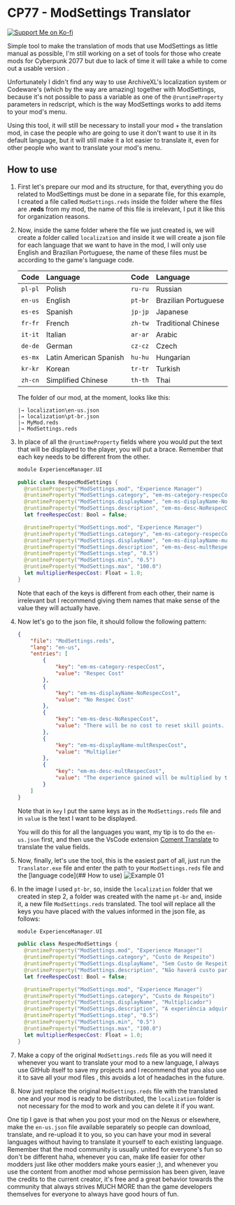 # CP77 - ModSettings Translator
[![Support Me on Ko-fi](https://i.imgur.com/7Cm07AZ.png)](https://ko-fi.com/siriusbeck)

Simple tool to make the translation of mods that use ModSettings as little manual as possible, I'm still working on a set of tools for those who create mods for Cyberpunk 2077 but due to lack of time it will take a while to come out a usable version .

Unfortunately I didn't find any way to use ArchiveXL's localization system or Codeware's (which by the way are amazing) together with ModSettings, because it's not possible to pass a variable as one of the `@runtimeProperty` parameters in redscript, which is the way ModSettings works to add items to your mod's menu.

Using this tool, it will still be necessary to install your mod + the translation mod, in case the people who are going to use it don't want to use it in its default language, but it will still make it a lot easier to translate it, even for other people who want to translate your mod's menu.

## How to use
1. First let's prepare our mod and its structure, for that, everything you do related to ModSettings must be done in a separate file, for this example, I created a file called `ModSettings.reds` inside the folder where the files are **.reds** from my mod, the name of this file is irrelevant, I put it like this for organization reasons.

2. Now, inside the same folder where the file we just created is, we will create a folder called `localization` and inside it we will create a json file for each language that we want to have in the mod, I will only use English and Brazilian Portuguese, the name of these files must be according to the game's language code.
   
   | Code    | Language               | Code    | Language             |
   |:------- |:---------------------- |:------- |:-------------------- |
   | `pl-pl` | Polish                 | `ru-ru` | Russian              |
   | `en-us` | English                | `pt-br` | Brazilian Portuguese |
   | `es-es` | Spanish                | `jp-jp` | Japanese             |
   | `fr-fr` | French                 | `zh-tw` | Traditional Chinese  |
   | `it-it` | Italian                | `ar-ar` | Arabic               |
   | `de-de` | German                 | `cz-cz` | Czech                |
   | `es-mx` | Latin American Spanish | `hu-hu` | Hungarian            |
   | `kr-kr` | Korean                 | `tr-tr` | Turkish              |
   | `zh-cn` | Simplified Chinese     | `th-th` | Thai                 |
   
   The folder of our mod, at the moment, looks like this:
   ```
   |→ localization\en-us.json
   |→ localization\pt-br.json
   |→ MyMod.reds
   |→ ModSettings.reds
   ```

3. In place of all the `@runtimeProperty` fields where you would put the text that will be displayed to the player, you will put a brace. Remember that each key needs to be different from the other.
   ```swift
   module ExperienceManager.UI
   
   public class RespecModSettings {
     @runtimeProperty("ModSettings.mod", "Experience Manager")
     @runtimeProperty("ModSettings.category", "em-ms-category-respecCost")
     @runtimeProperty("ModSettings.displayName", "em-ms-displayName-NoRespecCost")
     @runtimeProperty("ModSettings.description", "em-ms-desc-NoRespecCost")
     let freeRespecCost: Bool = false;
   
     @runtimeProperty("ModSettings.mod", "Experience Manager")
     @runtimeProperty("ModSettings.category", "em-ms-category-respecCost")
     @runtimeProperty("ModSettings.displayName", "em-ms-displayName-multRespecCost")
     @runtimeProperty("ModSettings.description", "em-ms-desc-multRespecCost")
     @runtimeProperty("ModSettings.step", "0.5")
     @runtimeProperty("ModSettings.min", "0.5")
     @runtimeProperty("ModSettings.max", "100.0")
     let multiplierRespecCost: Float = 1.0;
   }
   ```
   
   Note that each of the keys is different from each other, their name is irrelevant but I recommend giving them names that make sense of the value they will actually have.

4. Now let's go to the json file, it should follow the following pattern:
   ```json
   {
       "file": "ModSettings.reds",
       "lang": "en-us",
       "entries": [
           {
               "key": "em-ms-category-respecCost",
               "value": "Respec Cost"
           },
           {
               "key": "em-ms-displayName-NoRespecCost",
               "value": "No Respec Cost"
           },
           {
               "key": "em-ms-desc-NoRespecCost",
               "value": "There will be no cost to reset skill points. The value in the multiplier below will be ignored."
           },
           {
               "key": "em-ms-displayName-multRespecCost",
               "value": "Multiplier"
           },
           {
               "key": "em-ms-desc-multRespecCost",
               "value": "The experience gained will be multiplied by the value of this field."
           }
       ]
   }
   ```
   
   Note that in `key` I put the same keys as in the `ModSettings.reds` file and in `value` is the text I want to be displayed.
   
   You will do this for all the languages ​​you want, my tip is to do the `en-us.json` first, and then use the VsCode extension [Coment Translate](https://marketplace.visualstudio.com/items?itemName=intellsmi.comment-translate) to translate the value fields.

5. Now, finally, let's use the tool, this is the easiest part of all, just run the `Translator.exe` file and enter the path to your `ModSettings.reds` file and the [language code](## How to use)
   ![Example 01](https://raw.githubusercontent.com/pySiriusDev/CP77-ModSettings-Translator/main/docs/print_01.png)

6. In the image I used `pt-br`, so, inside the `localization` folder that we created in step 2, a folder was created with the name `pt-br` and, inside it, a new file `ModSettings.reds` translated. The tool will replace all the keys you have placed with the values ​​informed in the json file, as follows:
   
   ```swift
   module ExperienceManager.UI

   public class RespecModSettings {
     @runtimeProperty("ModSettings.mod", "Experience Manager")
     @runtimeProperty("ModSettings.category", "Custo de Respeito")
     @runtimeProperty("ModSettings.displayName", "Sem Custo de Respeito")
     @runtimeProperty("ModSettings.description", "Não haverá custo para redefinir os pontos de habilidade. O valor no multiplicador abaixo será ignorado.")
     let freeRespecCost: Bool = false;

     @runtimeProperty("ModSettings.mod", "Experience Manager")
     @runtimeProperty("ModSettings.category", "Custo de Respeito")
     @runtimeProperty("ModSettings.displayName", "Multiplicador")
     @runtimeProperty("ModSettings.description", "A experiência adquirida será multiplicada pelo valor deste campo.")
     @runtimeProperty("ModSettings.step", "0.5")
     @runtimeProperty("ModSettings.min", "0.5")
     @runtimeProperty("ModSettings.max", "100.0")
     let multiplierRespecCost: Float = 1.0;
   }

   ```
7. Make a copy of the original `ModSettings.reds` file as you will need it whenever you want to translate your mod to a new language, I always use GitHub itself to save my projects and I recommend that you also use it to save all your mod files , this avoids a lot of headaches in the future.

8. Now just replace the original `ModSettings.reds` file with the translated one and your mod is ready to be distributed, the `localization` folder is not necessary for the mod to work and you can delete it if you want.


One tip I gave is that when you post your mod on the Nexus or elsewhere, make the `en-us.json` file available separately so people can download, translate, and re-upload it to you, so you can have your mod in several languages ​​without having to translate it yourself to each existing language. Remember that the mod community is usually united for everyone's fun so don't be different haha, whenever you can, make life easier for other modders just like other modders make yours easier ;), and whenever you use the content from another mod whose permission has been given, leave the credits to the current creator, it's free and a great behavior towards the community that always strives MUCH MORE than the game developers themselves for everyone to always have good hours of fun.
